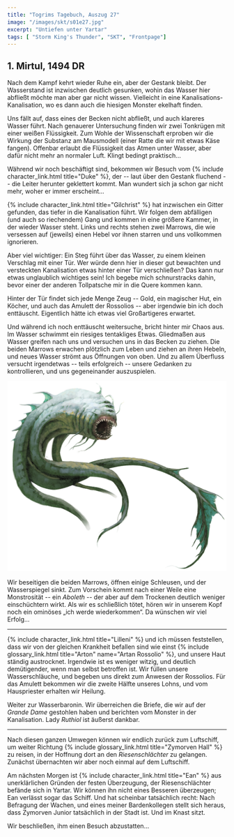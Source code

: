 ```yaml
---
title: "Togrims Tagebuch, Auszug 27"
image: "/images/skt/s01e27.jpg"
excerpt: "Untiefen unter Yartar"
tags: [ "Storm King's Thunder", "SKT", "Frontpage"]
---
```


## 1. Mirtul, 1494 DR

Nach dem Kampf kehrt wieder Ruhe ein, aber der Gestank bleibt. Der Wasserstand ist inzwischen
deutlich gesunken, wohin das Wasser hier abfließt möchte man aber gar nicht wissen. Vielleicht in
eine Kanalisations-Kanalisation, wo es dann auch die hiesigen Monster ekelhaft finden.

Uns fällt auf, dass eines der Becken nicht abfließt, und auch klareres Wasser führt. Nach genauerer
Untersuchung finden wir zwei Tonkrügen mit einer weißen Flüssigkeit. Zum Wohle der Wissenschaft
erproben wir die Wirkung der Substanz am Mausmodell (einer Ratte die wir mit etwas Käse fangen).
Offenbar erlaubt die Flüssigkeit das Atmen unter Wasser, aber dafür nicht mehr an normaler Luft.
Klingt bedingt praktisch...

Während wir noch beschäftigt sind, bekommen wir Besuch vom {% include character_link.html
title="Duke" %}, der -- laut über den Gestank fluchend -- die Leiter herunter geklettert kommt. Man
wundert sich ja schon gar nicht mehr, woher er immer erscheint...

{% include character_link.html title="Gilchrist" %} hat inzwischen ein Gitter gefunden, das tiefer
in die Kanalisation führt. Wir folgen dem abfälligen (und auch so riechendem) Gang und kommen in
eine größere Kammer, in der wieder Wasser steht. Links und rechts stehen zwei Marrows, die wie
versessen auf (jeweils) einen Hebel vor ihnen starren und uns vollkommen ignorieren.

Aber viel wichtiger: Ein Steg führt über das Wasser, zu einem kleinen Verschlag mit einer Tür. Wer
würde denn hier in dieser gut bewachten und versteckten Kanalisation etwas hinter einer Tür
verschließen? Das kann nur etwas unglaublich wichtiges sein! Ich begebe mich schnurstracks dahin,
bevor einer der anderen Tollpatsche mir in die Quere kommen kann.

Hinter der Tür findet sich jede Menge Zeug -- Gold, ein magischer Hut, ein Köcher, und auch das
Amulett der Rossolios -- aber irgendwie bin ich doch enttäuscht. Eigentlich hätte ich etwas
viel Großartigeres erwartet.

Und während ich noch enttäuscht weitersuche, bricht hinter mir Chaos aus. Im Wasser schwimmt ein
riesiges tentakliges Etwas. Gliedmaßen aus Wasser greifen nach uns und versuchen uns in das Becken
zu ziehen. Die beiden Marrows erwachen plötzlich zum Leben und ziehen an ihren Hebeln, und neues
Wasser strömt aus Öffnungen von oben. Und zu allem Überfluss versucht irgendetwas -- teils
erfolgreich -- unsere Gedanken zu kontrollieren, und uns gegeneinander auszuspielen.

<img src='/images/skt/aboleth.jpg' class="auto" />

Wir beseitigen die beiden Marrows, öffnen einige Schleusen, und der Wasserspiegel sinkt.  Zum
Vorschein kommt nach einer Weile eine Monstrosität -- ein *Aboleth* -- der aber auf dem Trockenen
deutlich weniger einschüchtern wirkt. Als wir es schließlich tötet, hören wir in unserem Kopf noch
ein ominöses „ich werde wiederkommen“. Da wünschen wir viel Erfolg...

---

{% include character_link.html title="Lilleni" %} und ich müssen feststellen, dass wir von der
gleichen Krankheit befallen sind wie einst {% include glossary_link.html title="Arton" name="Artan
Rossolio" %}, und unsere Haut ständig austrocknet.  Irgendwie ist es weniger witzig, und  deutlich
demütigender, wenn man selbst betroffen ist.  Wir füllen unsere Wasserschläuche, und begeben uns
direkt zum Anwesen der Rossolios. Für das Amulett bekommen wir die zweite Hälfte unseres Lohns, und
vom Hauspriester erhalten wir Heilung.

Weiter zur Wasserbaronin. Wir überreichen die Briefe, die wir auf der *Grande Dame* gestohlen haben
und berichten vom Monster in der Kanalisation. Lady *Ruthiol* ist äußerst dankbar.

---

Nach diesen ganzen Umwegen können wir endlich zurück zum Luftschiff, um weiter Richtung {% include
glossary_link.html title="Zymorven Hall" %} zu reisen, in der Hoffnung dort an den
*Riesenschlächter* zu gelangen. Zunächst übernachten wir aber noch einmal auf dem Luftschiff.

Am nächsten Morgen ist {% include character_link.html title="Ean" %} aus unerklärlichen Gründen der
festen Überzeugung, der Riesenschlächter befände sich in Yartar. Wir können ihn nicht eines Besseren
überzeugen; Ean verlässt sogar das Schiff. Und hat scheinbar tatsächlich recht: Nach Befragung der
Wachen, und eines meiner Bardenkollegen stellt sich heraus, dass Zymorven Junior tatsächlich in der
Stadt ist. Und im Knast sitzt.

Wir beschließen, ihm einen Besuch abzustatten...
